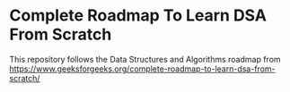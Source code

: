 # Complete Roadmap To Learn DSA From Scratch

This repository follows the Data Structures and Algorithms roadmap from
https://www.geeksforgeeks.org/complete-roadmap-to-learn-dsa-from-scratch/